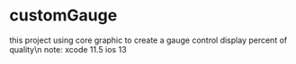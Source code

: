 # customGauge
this project using core graphic to create a gauge control display percent of quality\n
note: xcode 11.5 ios 13
